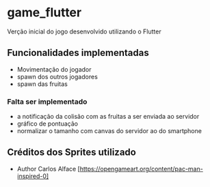 # game_flutter

Verção inicial do jogo desenvolvido utilizando o Flutter

## Funcionalidades implementadas


- Movimentação do jogador
- spawn dos outros jogadores
- spawn das fruitas

### Falta ser implementado

- a notificação da colisão com as fruitas a ser enviada ao servidor
- gráfico de pontuação
- normalizar o tamanho com canvas do servidor ao do smartphone











## Créditos dos Sprites utilizado

- Author Carlos Alface [https://opengameart.org/content/pac-man-inspired-0]
